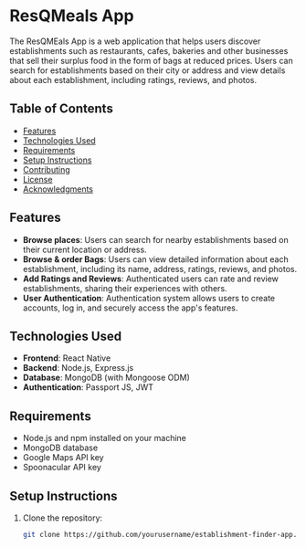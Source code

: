 # ResQMeals App

The ResQMEals App is a web application that helps users discover establishments such as restaurants, cafes, bakeries and other businesses that sell their surplus food in the form of bags at reduced prices. Users can search for establishments based on their city or address and view details about each establishment, including ratings, reviews, and photos.

## Table of Contents

- [Features](#features)
- [Technologies Used](#technologies-used)
- [Requirements](#requirements)
- [Setup Instructions](#setup-instructions)
- [Contributing](#contributing)
- [License](#license)
- [Acknowledgments](#acknowledgments)

## Features

- **Browse places**: Users can search for nearby establishments based on their current location or address.
- **Browse & order Bags**: Users can view detailed information about each establishment, including its name, address, ratings, reviews, and photos.
- **Add Ratings and Reviews**: Authenticated users can rate and review establishments, sharing their experiences with others.
- **User Authentication**: Authentication system allows users to create accounts, log in, and securely access the app's features.

## Technologies Used

- **Frontend**: React Native
- **Backend**: Node.js, Express.js
- **Database**: MongoDB (with Mongoose ODM)
- **Authentication**: Passport JS, JWT

## Requirements

- Node.js and npm installed on your machine
- MongoDB database
- Google Maps API key
- Spoonacular API key

## Setup Instructions

1. Clone the repository:

   ```bash
   git clone https://github.com/yourusername/establishment-finder-app.git
